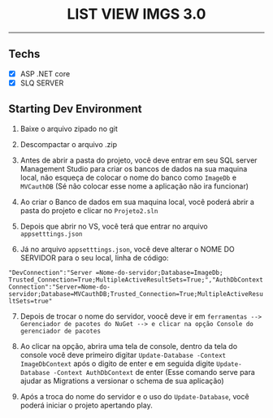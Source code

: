 <h1 align="center">
LIST VIEW IMGS  3.0
</h1>
<p align="center">
<hr>

## Techs

- [x] ASP .NET core<br>
- [x] SLQ SERVER<br>

## Starting Dev Environment
1.  Baixe o arquivo zipado no git<br>

2.  Descompactar o arquivo .zip<br>

3.  Antes de abrir a pasta do projeto, você deve entrar em seu SQL server Management Studio para criar os bancos de dados na sua maquina local, não esqueça de colocar o nome do banco como `ImageDb` e `MVCauthDB` (Sé não colocar esse nome a aplicação não ira funcionar)<br>

4.  Ao criar o Banco de dados em sua maquina local, você poderá abrir a pasta do projeto e clicar no `Projeto2.sln`<br>

5.  Depois que abrir no VS, você terá que entrar no arquivo `appsetttings.json`<br>

6.  Já no arquivo `appsetttings.json`, você deve alterar o NOME DO SERVIDOR para o seu local, linha de código:<br>

`"DevConnection":"Server =Nome-do-servidor;Database=ImageDb; Trusted_Connection=True;MultipleActiveResultSets=True;","AuthDbContextConnection":"Server=Nome-do-servidor;Database=MVCauthDB;Trusted_Connection=True;MultipleActiveResultSets=true"`<br>

7.  Depois de trocar o nome do servidor, voocê deve ir em `ferramentas --> Gerenciador de pacotes do NuGet --> e clicar na opção Console do gerenciador de pacotes`<br>

8.  Ao clicar na opção, abrira uma tela de console, dentro da tela do console você deve primeiro digitar `Update-Database -Context ImageDbContext` após o digito de enter e em seguida digite `Update-Database -Context AuthDbContext` de enter (Esse comando serve para ajudar as Migrations a versionar o schema de sua aplicação)<br>

9.  Após a troca do nome do servidor e o uso do `Update-Database`, você poderá iniciar o projeto apertando play.
